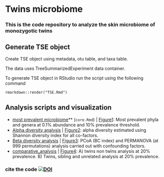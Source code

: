 # Twins microbiome
### This is the code repository to analyze the skin microbiome of monozygotic twins ###

## Generate TSE object
Create TSE object using metadata, otu table, and taxa table. 

The data uses TreeSummarizedExperiment data container. 

To generate TSE object in RStudio run the script using the following command  
```
rmarkdown::render("TSE.Rmd")
```
 
## Analysis scripts and visualization
- [most prevalent microbiome](core.Rmd)** (`core.Rmd`) | [Figure1](core.md): Most prevalent phyla and genera at 0.1% abundance and 10% prevalence threshold.
- [Alpha diversity analysis](alpha.Rmd) | [Figure2](alpha.md): alpha diversity estimated using Shannon diversity index for all co-factors. 
- [Beta diversity analysis](beta.Rmd) | [Figure3](beta.md): PCoA (BC index) and PERMANOVA (at 999 permutations) analysis carried out with confounding factors.
- [comparative_analysis](comparative_analysis.Rmd) | [Figure4](comparative_analysis.md): A) twins non twins analysis at 20% prevalence. B) Twins, sibling and unrelated analysis at 20% prevalence.

### cite the code [![DOI](https://zenodo.org/badge/757274106.svg)](https://doi.org/10.5281/zenodo.14576498)
